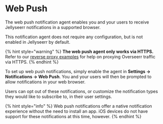 # Web Push

The web push notification agent enables you and your users to receive Jellyseerr notifications in a supported browser.

This notification agent does not require any configuration, but is not enabled in Jellyseerr by default.

{% hint style="warning" %}
**The web push agent only works via HTTPS.** Refer to our [reverse proxy examples](../../extending-overseerr/reverse-proxy.md) for help on proxying Overseerr traffic via HTTPS.
{% endhint %}

To set up web push notifications, simply enable the agent in **Settings &rarr; Notifications &rarr; Web Push**. You and your users will then be prompted to allow notifications in your web browser.

Users can opt out of these notifications, or customize the notification types they would like to subscribe to, in their user settings.

{% hint style="info" %}
Web push notifications offer a native notification experience without the need to install an app. iOS devices do not have support for these notifications at this time, however.
{% endhint %}
